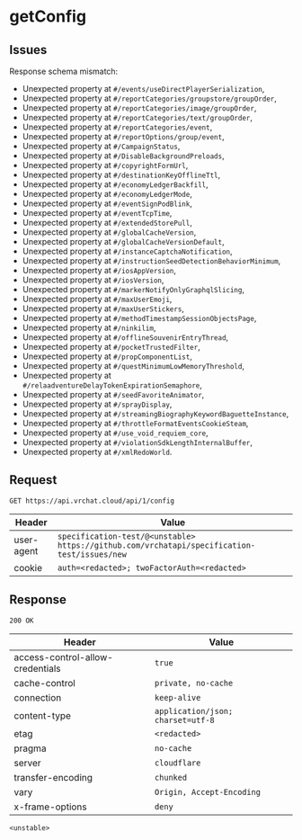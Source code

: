 # getConfig

## Issues
Response schema mismatch:
* Unexpected property at ``#/events/useDirectPlayerSerialization``,
* Unexpected property at ``#/reportCategories/groupstore/groupOrder``,
* Unexpected property at ``#/reportCategories/image/groupOrder``,
* Unexpected property at ``#/reportCategories/text/groupOrder``,
* Unexpected property at ``#/reportCategories/event``,
* Unexpected property at ``#/reportOptions/group/event``,
* Unexpected property at ``#/CampaignStatus``,
* Unexpected property at ``#/DisableBackgroundPreloads``,
* Unexpected property at ``#/copyrightFormUrl``,
* Unexpected property at ``#/destinationKeyOfflineTtl``,
* Unexpected property at ``#/economyLedgerBackfill``,
* Unexpected property at ``#/economyLedgerMode``,
* Unexpected property at ``#/eventSignPodBlink``,
* Unexpected property at ``#/eventTcpTime``,
* Unexpected property at ``#/extendedStorePull``,
* Unexpected property at ``#/globalCacheVersion``,
* Unexpected property at ``#/globalCacheVersionDefault``,
* Unexpected property at ``#/instanceCaptchaNotification``,
* Unexpected property at ``#/instructionSeedDetectionBehaviorMinimum``,
* Unexpected property at ``#/iosAppVersion``,
* Unexpected property at ``#/iosVersion``,
* Unexpected property at ``#/markerNotifyOnlyGraphqlSlicing``,
* Unexpected property at ``#/maxUserEmoji``,
* Unexpected property at ``#/maxUserStickers``,
* Unexpected property at ``#/methodTimestampSessionObjectsPage``,
* Unexpected property at ``#/ninkilim``,
* Unexpected property at ``#/offlineSouvenirEntryThread``,
* Unexpected property at ``#/pocketTrustedFilter``,
* Unexpected property at ``#/propComponentList``,
* Unexpected property at ``#/questMinimumLowMemoryThreshold``,
* Unexpected property at ``#/relaadventureDelayTokenExpirationSemaphore``,
* Unexpected property at ``#/seedFavoriteAnimator``,
* Unexpected property at ``#/sprayDisplay``,
* Unexpected property at ``#/streamingBiographyKeywordBaguetteInstance``,
* Unexpected property at ``#/throttleFormatEventsCookieSteam``,
* Unexpected property at ``#/use_void_requiem_core``,
* Unexpected property at ``#/violationSdkLengthInternalBuffer``,
* Unexpected property at ``#/xmlRedoWorld``.
## Request
`GET https://api.vrchat.cloud/api/1/config`

| Header | Value |
| ------ | ----- |
| user-agent | `specification-test/@<unstable> https://github.com/vrchatapi/specification-test/issues/new` |
| cookie | `auth=<redacted>; twoFactorAuth=<redacted>` |


## Response
`200 OK`

| Header | Value |
| ------ | ----- |
| access-control-allow-credentials | `true` |
| cache-control | `private, no-cache` |
| connection | `keep-alive` |
| content-type | `application/json; charset=utf-8` |
| etag | `<redacted>` |
| pragma | `no-cache` |
| server | `cloudflare` |
| transfer-encoding | `chunked` |
| vary | `Origin, Accept-Encoding` |
| x-frame-options | `deny` |

```jsonc
<unstable>
```
